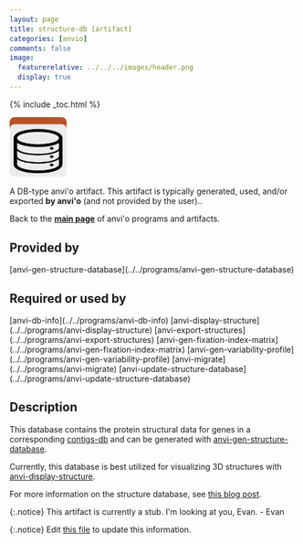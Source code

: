 ```yaml
---
layout: page
title: structure-db [artifact]
categories: [anvio]
comments: false
image:
  featurerelative: ../../../images/header.png
  display: true
---
```



{% include _toc.html %}


<img src="../../images/icons/DB.png" alt="DB" style="width:100px; border:none" />

A DB-type anvi'o artifact. This artifact is typically generated, used, and/or exported **by anvi'o** (and not provided by the user)..

Back to the **[main page](../../)** of anvi'o programs and artifacts.

## Provided by


<p style="text-align: left" markdown="1"><span class="artifact-p">[anvi-gen-structure-database](../../programs/anvi-gen-structure-database)</span></p>


## Required or used by


<p style="text-align: left" markdown="1"><span class="artifact-r">[anvi-db-info](../../programs/anvi-db-info)</span> <span class="artifact-r">[anvi-display-structure](../../programs/anvi-display-structure)</span> <span class="artifact-r">[anvi-export-structures](../../programs/anvi-export-structures)</span> <span class="artifact-r">[anvi-gen-fixation-index-matrix](../../programs/anvi-gen-fixation-index-matrix)</span> <span class="artifact-r">[anvi-gen-variability-profile](../../programs/anvi-gen-variability-profile)</span> <span class="artifact-r">[anvi-migrate](../../programs/anvi-migrate)</span> <span class="artifact-r">[anvi-update-structure-database](../../programs/anvi-update-structure-database)</span></p>


## Description


This database contains the protein structural data for genes in a corresponding <span class="artifact-n">[contigs-db](/help/7/artifacts/contigs-db)</span> and can be generated with <span class="artifact-n">[anvi-gen-structure-database](/help/7/programs/anvi-gen-structure-database)</span>.


Currently, this database is best utilized for visualizing 3D structures with <span class="artifact-n">[anvi-display-structure](/help/7/programs/anvi-display-structure)</span>.  

For more information on the structure database, see [this blog post](http://merenlab.org/2018/09/04/getting-started-with-anvio-structure/#the-structure-database). 


{:.notice}
This artifact is currently a stub. I'm looking at you, Evan. - Evan



{:.notice}
Edit [this file](https://github.com/merenlab/anvio/tree/master/anvio/docs/artifacts/structure-db.md) to update this information.

